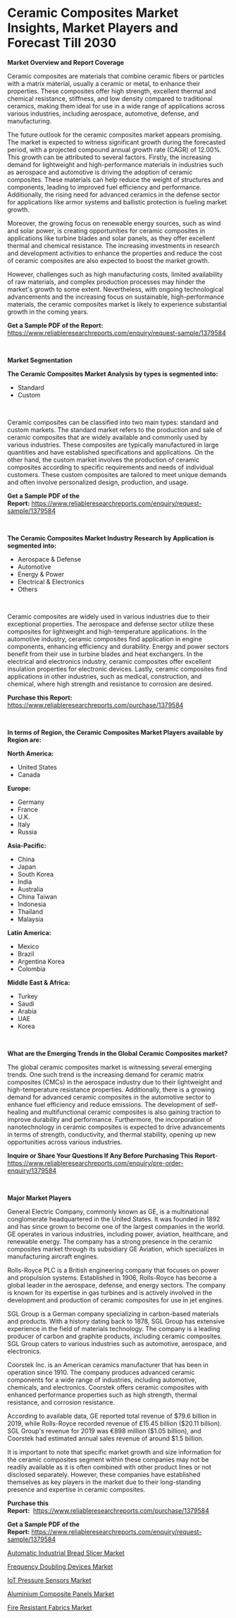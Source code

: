 <p><h1>Ceramic Composites Market Insights, Market Players and Forecast Till 2030</h1></p><p><strong>Market Overview and Report Coverage</strong></p>
<p><p>Ceramic composites are materials that combine ceramic fibers or particles with a matrix material, usually a ceramic or metal, to enhance their properties. These composites offer high strength, excellent thermal and chemical resistance, stiffness, and low density compared to traditional ceramics, making them ideal for use in a wide range of applications across various industries, including aerospace, automotive, defense, and manufacturing.</p><p>The future outlook for the ceramic composites market appears promising. The market is expected to witness significant growth during the forecasted period, with a projected compound annual growth rate (CAGR) of 12.00%. This growth can be attributed to several factors. Firstly, the increasing demand for lightweight and high-performance materials in industries such as aerospace and automotive is driving the adoption of ceramic composites. These materials can help reduce the weight of structures and components, leading to improved fuel efficiency and performance. Additionally, the rising need for advanced ceramics in the defense sector for applications like armor systems and ballistic protection is fueling market growth.</p><p>Moreover, the growing focus on renewable energy sources, such as wind and solar power, is creating opportunities for ceramic composites in applications like turbine blades and solar panels, as they offer excellent thermal and chemical resistance. The increasing investments in research and development activities to enhance the properties and reduce the cost of ceramic composites are also expected to boost the market growth.</p><p>However, challenges such as high manufacturing costs, limited availability of raw materials, and complex production processes may hinder the market's growth to some extent. Nevertheless, with ongoing technological advancements and the increasing focus on sustainable, high-performance materials, the ceramic composites market is likely to experience substantial growth in the coming years.</p></p>
<p><strong>Get a Sample PDF of the Report:</strong> <a href="https://www.reliableresearchreports.com/enquiry/request-sample/1379584">https://www.reliableresearchreports.com/enquiry/request-sample/1379584</a></p>
<p>&nbsp;</p>
<p><strong>Market Segmentation</strong></p>
<p><strong>The Ceramic Composites Market Analysis by types is segmented into:</strong></p>
<p><ul><li>Standard</li><li>Custom</li></ul></p>
<p>&nbsp;</p>
<p><p>Ceramic composites can be classified into two main types: standard and custom markets. The standard market refers to the production and sale of ceramic composites that are widely available and commonly used by various industries. These composites are typically manufactured in large quantities and have established specifications and applications. On the other hand, the custom market involves the production of ceramic composites according to specific requirements and needs of individual customers. These custom composites are tailored to meet unique demands and often involve personalized design, production, and usage.</p></p>
<p><strong>Get a Sample PDF of the Report:</strong>&nbsp;<a href="https://www.reliableresearchreports.com/enquiry/request-sample/1379584">https://www.reliableresearchreports.com/enquiry/request-sample/1379584</a></p>
<p>&nbsp;</p>
<p><strong>The Ceramic Composites Market Industry Research by Application is segmented into:</strong></p>
<p><ul><li>Aerospace & Defense</li><li>Automotive</li><li>Energy & Power</li><li>Electrical & Electronics</li><li>Others</li></ul></p>
<p>&nbsp;</p>
<p><p>Ceramic composites are widely used in various industries due to their exceptional properties. The aerospace and defense sector utilize these composites for lightweight and high-temperature applications. In the automotive industry, ceramic composites find application in engine components, enhancing efficiency and durability. Energy and power sectors benefit from their use in turbine blades and heat exchangers. In the electrical and electronics industry, ceramic composites offer excellent insulation properties for electronic devices. Lastly, ceramic composites find applications in other industries, such as medical, construction, and chemical, where high strength and resistance to corrosion are desired.</p></p>
<p><strong>Purchase this Report:</strong>&nbsp; <a href="https://www.reliableresearchreports.com/purchase/1379584">https://www.reliableresearchreports.com/purchase/1379584</a></p>
<p>&nbsp;</p>
<p><strong>In terms of Region, the Ceramic Composites Market Players available by Region are:</strong></p>
<p>
    <p> <strong> North America: </strong>
        <ul>
            <li>United States</li>
            <li>Canada</li>
        </ul>
        </p> 
    <p> <strong> Europe: </strong>
        <ul>
            <li>Germany</li>
            <li>France</li>
            <li>U.K.</li>
            <li>Italy</li>
            <li>Russia</li>
        </ul>
        </p> 
    <p> <strong> Asia-Pacific: </strong>
        <ul>
            <li>China</li>
            <li>Japan</li>
            <li>South Korea</li>
            <li>India</li>
            <li>Australia</li>
            <li>China Taiwan</li>
            <li>Indonesia</li>
            <li>Thailand</li>
            <li>Malaysia</li>
        </ul>
        </p> 
    <p> <strong> Latin America: </strong>
        <ul>
            <li>Mexico</li>
            <li>Brazil</li>
            <li>Argentina Korea</li>
            <li>Colombia</li>
        </ul>
        </p> 
    <p> <strong> Middle East & Africa: </strong>
        <ul>
            <li>Turkey</li>
            <li>Saudi</li>
            <li>Arabia</li>
            <li>UAE</li>
            <li>Korea</li>
        </ul>
    </p>
    </p>
<p>&nbsp;</p>
<p><strong>What are the Emerging Trends in the Global Ceramic Composites market?</strong></p>
<p><p>The global ceramic composites market is witnessing several emerging trends. One such trend is the increasing demand for ceramic matrix composites (CMCs) in the aerospace industry due to their lightweight and high-temperature resistance properties. Additionally, there is a growing demand for advanced ceramic composites in the automotive sector to enhance fuel efficiency and reduce emissions. The development of self-healing and multifunctional ceramic composites is also gaining traction to improve durability and performance. Furthermore, the incorporation of nanotechnology in ceramic composites is expected to drive advancements in terms of strength, conductivity, and thermal stability, opening up new opportunities across various industries.</p></p>
<p><strong>Inquire or Share Your Questions If Any Before Purchasing This Report</strong>- <a href="https://www.reliableresearchreports.com/enquiry/pre-order-enquiry/1379584">https://www.reliableresearchreports.com/enquiry/pre-order-enquiry/1379584</a></p>
<p>&nbsp;</p>
<p><strong>Major Market Players</strong></p>
<p><p>General Electric Company, commonly known as GE, is a multinational conglomerate headquartered in the United States. It was founded in 1892 and has since grown to become one of the largest companies in the world. GE operates in various industries, including power, aviation, healthcare, and renewable energy. The company has a strong presence in the ceramic composites market through its subsidiary GE Aviation, which specializes in manufacturing aircraft engines.</p><p>Rolls-Royce PLC is a British engineering company that focuses on power and propulsion systems. Established in 1906, Rolls-Royce has become a global leader in the aerospace, defense, and energy sectors. The company is known for its expertise in gas turbines and is actively involved in the development and production of ceramic composites for use in jet engines.</p><p>SGL Group is a German company specializing in carbon-based materials and products. With a history dating back to 1878, SGL Group has extensive experience in the field of materials technology. The company is a leading producer of carbon and graphite products, including ceramic composites. SGL Group caters to various industries such as automotive, aerospace, and electronics.</p><p>Coorstek Inc. is an American ceramics manufacturer that has been in operation since 1910. The company produces advanced ceramic components for a wide range of industries, including automotive, chemicals, and electronics. Coorstek offers ceramic composites with enhanced performance properties such as high strength, thermal resistance, and corrosion resistance.</p><p>According to available data, GE reported total revenue of $79.6 billion in 2019, while Rolls-Royce recorded revenue of £15.45 billion ($20.11 billion). SGL Group's revenue for 2019 was €898 million ($1.05 billion), and Coorstek had estimated annual sales revenue of around $1.5 billion.</p><p>It is important to note that specific market growth and size information for the ceramic composites segment within these companies may not be readily available as it is often combined with other product lines or not disclosed separately. However, these companies have established themselves as key players in the market due to their long-standing presence and expertise in ceramic composites.</p></p>
<p><strong>Purchase this Report:</strong>&nbsp;&nbsp;<a href="https://www.reliableresearchreports.com/purchase/1379584">https://www.reliableresearchreports.com/purchase/1379584</a></p>
<p></p>
<p><strong>Get a Sample PDF of the Report:</strong>&nbsp;<a href="https://www.reliableresearchreports.com/enquiry/request-sample/1379584">https://www.reliableresearchreports.com/enquiry/request-sample/1379584</a></p>
<p><p><a href="https://www.linkedin.com/pulse/automatic-industrial-bread-slicer-market-research-report-provides-zbcie/">Automatic Industrial Bread Slicer Market</a></p><p><a href="https://www.linkedin.com/pulse/frequency-doubling-devices-market-share-amp-new-trends-analysis-btmoe/">Frequency Doubling Devices Market</a></p><p><a href="https://medium.com/@sainreportprime/iot-pressure-sensors-market-competitive-analysis-market-trends-and-forecast-to-2030-8b03ea074a7d">IoT Pressure Sensors Market</a></p><p><a href="https://github.com/dzharov81/Market-Research-Report-List-1/blob/main/aluminium-composite-panels-market.md">Aluminium Composite Panels Market</a></p><p><a href="https://github.com/ambrozg/Market-Research-Report-List-1/blob/main/fire-resistant-fabrics-market.md">Fire Resistant Fabrics Market</a></p></p>